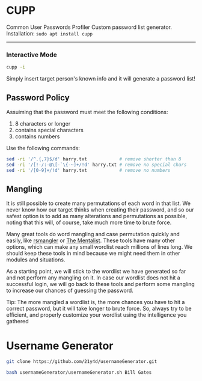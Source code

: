 # CUPP
Common User Passwords Profiler
Custom password list generator. Installation: `sudo apt install cupp`
___

### Interactive Mode
```bash
cupp -i
```

Simply insert target person's known info and it will generate a password list!

## Password Policy

Assuiming that the password must meet the following conditions:
1.  8 characters or longer
2.  contains special characters
3.  contains numbers

Use the following commands:
```bash
sed -ri '/^.{,7}$/d' harry.txt            # remove shorter than 8
sed -ri '/[!-/:-@\[-`\{-~]+/!d' harry.txt # remove no special chars
sed -ri '/[0-9]+/!d' harry.txt            # remove no numbers
```

## Mangling

It is still possible to create many permutations of each word in that list. We never know how our target thinks when creating their password, and so our safest option is to add as many alterations and permutations as possible, noting that this will, of course, take much more time to brute force.

Many great tools do word mangling and case permutation quickly and easily, like [rsmangler](https://github.com/digininja/RSMangler) or [The Mentalist](https://github.com/sc0tfree/mentalist.git). These tools have many other options, which can make any small wordlist reach millions of lines long. We should keep these tools in mind because we might need them in other modules and situations.

As a starting point, we will stick to the wordlist we have generated so far and not perform any mangling on it. In case our wordlist does not hit a successful login, we will go back to these tools and perform some mangling to increase our chances of guessing the password.

Tip: The more mangled a wordlist is, the more chances you have to hit a correct password, but it will take longer to brute force. So, always try to be efficient, and properly customize your wordlist using the intelligence you gathered

# Username Generator

```bash
git clone https://github.com/21y4d/usernameGenerator.git
```

```bash
bash usernameGenerator/usernameGenerator.sh Bill Gates
```